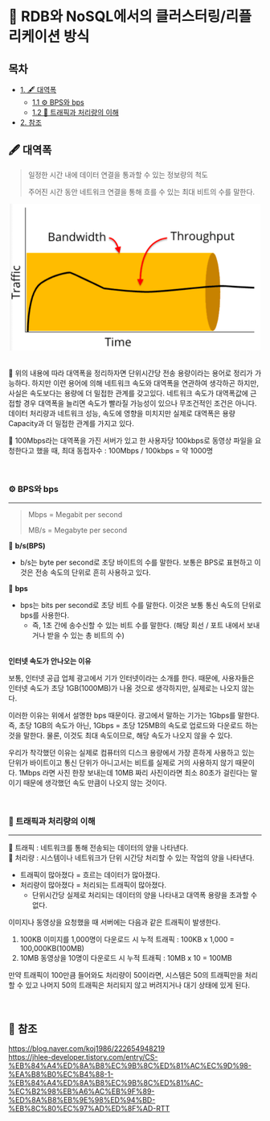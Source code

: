 # 📖 RDB와 NoSQL에서의 클러스터링/리플리케이션 방식

## 목차

- [1. 🖋 대역폭](#-db-구성-방식)
  - [1.1 ⚙️ BPS와 bps](#-active--active-방식)
  - [1.2 🚧 트래픽과 처리량의 이해](#-active--stand-by-방식)
- [2. 참조](#-참조)

## 🖋 대역폭

> 일정한 시간 내에 데이터 연결을 통과할 수 있는 정보량의 척도
>
> 주어진 시간 동안 네트워크 연결을 통해 흐를 수 있는 최대 비트의 수를 말한다.

<div align="center">
    <img src = "./img/network_bandwidth_1.png" alt="대역폭 이미지" width="500">
</div> 

<br/>

🔹 위의 내용에 따라 대역폭을 정리하자면 단위시간당 전송 용량이라는 용어로 정리가 가능하다. 하지만 이런 용어에 의해 네트워크 속도와 대역폭을 연관하여 생각하곤 하지만, 사실은 속도보다는 용량에 더 밀접한 관계를 갖고있다. 네트워크 속도가 대역폭값에 근접할 경우 대역폭을 늘리면 속도가 빨라질 가능성이 있으나 무조건적인 조건은 아니다. 데이터 처리량과 네트워크 성능, 속도에 영향을 미치지만 실제로 대역폭은 용량Capacity과 더 밀접한 관계를 가지고 있다.

🔹 100Mbps라는 대역폭을 가진 서버가 있고 한 사용자당 100kbps로 동영상 파일을 요청한다고 했을 때, 최대 동접자수 : 100Mbps / 100kbps = 약 1000명

<br/>

### ⚙️ BPS와 bps

---

> Mbps = Megabit per second
> 
> MB/s = Megabyte per second

🔹 **b/s(BPS)**
- b/s는 byte per second로 초당 바이트의 수를 말한다. 보통은 BPS로 표현하고 이것은 전송 속도의 단위로 흔히 사용하고 있다.

🔹 **bps**
- bps는 bits per second로 초당 비트 수를 말한다. 이것은 보통 통신 속도의 단위로 bps를 사용한다.
    - 즉, 1초 간에 송수신할 수 있는 비트 수를 말한다. (해당 회선 / 포트 내에서 보내거나 받을 수 있는 총 비트의 수) <br/><br/>

**인터넷 속도가 안나오는 이유**

보통, 인터넷 공급 업체 광고에서 기가 인터넷이라는 소개를 한다. 때문에, 사용자들은 인터넷 속도가 초당 1GB(1000MB)가 나올 것으로 생각하지만, 실제로는 나오지 않는다.

이러한 이유는 위에서 설명한 bps 때문이다. 광고에서 말하는 기가는 1Gbps를 말한다. 즉, 초당 1GB의 속도가 아닌, 1Gbps = 초당 125MB의 속도로 업로드와 다운로드 하는 것을 말한다. 물론, 이것도 최대 속도이므로, 해당 속도가 나오지 않을 수 있다.

우리가 착각했던 이유는 실제로 컴퓨터의 디스크 용량에서 가장 흔하게 사용하고 있는 단위가 바이트이고 통신 단위가 아니고서는 비트를 실제로 거의 사용하지 않기 때문이다. 1Mbps 라면 사진 한장 보내는데 10MB 짜리 사진이라면 최소 80초가 걸린다는 말이기 때문에 생각했던 속도 만큼이 나오지 않는 것이다.

<br/>

### 🚧 트래픽과 처리량의 이해

---

🔹 트래픽 : 네트워크를 통해 전송되는 데이터의 양을 나타낸다. <br/>
🔹 처리량 : 시스템이나 네트워크가 단위 시간당 처리할 수 있는 작업의 양을 나타낸다.

- 트래픽이 많아졌다 = 흐르는 데이터가 많아졌다.
- 처리량이 많아졌다 = 처리되는 트래픽이 많아졌다.
    - 단위시간당 실제로 처리되는 데이터의 양을 나타내고 대역폭 용량을 초과할 수 없다. <br/>

이미지나 동영상을 요청했을 때 서버에는 다음과 같은 트래픽이 발생한다.

1. 100KB 이미지를 1,000명이 다운로드 시 누적 트래픽 : 100KB x 1,000 = 100,000KB(100MB)
2. 10MB 동영상을 10명이 다운로드 시 누적 트래픽 : 10MB x 10 = 100MB

만약 트래픽이 100만큼 들어와도 처리량이 50이라면, 시스템은 50의 트래픽만을 처리할 수 있고 나머지 50의 트래픽은 처리되지 않고 버려지거나 대기 상태에 있게 된다.

<br/>

## 📸 참조

https://blog.naver.com/koj1986/222654948219 <br/>
https://jhlee-developer.tistory.com/entry/CS-%EB%84%A4%ED%8A%B8%EC%9B%8C%ED%81%AC%EC%9D%98-%EA%B8%B0%EC%B4%88-1-%EB%84%A4%ED%8A%B8%EC%9B%8C%ED%81%AC-%EC%B2%98%EB%A6%AC%EB%9F%89-%ED%8A%B8%EB%9E%98%ED%94%BD-%EB%8C%80%EC%97%AD%ED%8F%AD-RTT

